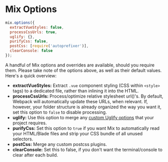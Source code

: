 # Mix Options

```js
mix.options({
  extractVueStyles: false,
  processCssUrls: true,
  uglify: {},
  purifyCss: false,
  postCss: [require('autoprefixer')],
  clearConsole: false
});
```

A handful of Mix options and overrides are available, should you require them. Please take note of the options above, as well as their default values. Here's a quick overview:

- **extractVueStyles:** Extract `.vue` component styling (CSS within `<style>` tags) to a dedicated file, rather than inlining it into the HTML.
- **processCssUrls:** Process/optimize relative stylesheet url()'s. By default, Webpack will automatically update these URLs, when relevant. If, however, your folder structure is already organized the way you want it, set this option to `false` to disable processing.
- **uglify:** Use this option to merge any [custom Uglify options](https://webpack.github.io/docs/list-of-plugins.html#uglifyjsplugin) that your project requires.
- **purifyCss:** Set this option to `true` if you want Mix to automatically read your HTML/Blade files and strip your CSS bundle of all unused selectors. 
- **postCss:** Merge any custom postcss plugins.
- **clearConsole:** Set this to false, if you don't want the terminal/console to clear after each build.
